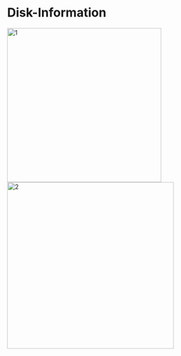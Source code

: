 # Disk-Information

<img src="https://i.ibb.co/TY9hXWR/1.png" alt="1" width="358" hight="491"> <img src="https://i.ibb.co/TcY08xv/2.png" alt="2" width="387" hight="470">

